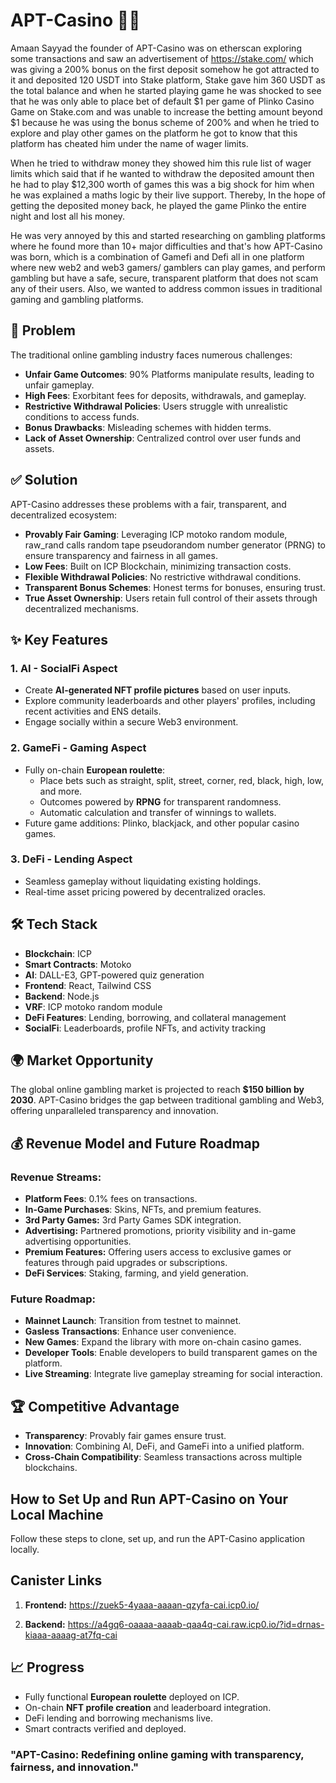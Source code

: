 # APT-Casino 🎲🎰

Amaan Sayyad the founder of APT-Casino was on etherscan exploring some transactions and saw an advertisement of https://stake.com/ which was giving a 200% bonus on the first deposit somehow he got attracted to it and deposited 120 USDT into Stake platform, Stake gave him 360 USDT as the total balance and when he started playing game he was shocked to see that he was only able to place bet of default $1 per game of Plinko Casino Game on Stake.com and was unable to increase the betting amount beyond $1 because he was using the bonus scheme of 200% and when he tried to explore and play other games on the platform he got to know that this platform has cheated him under the name of wager limits.

When he tried to withdraw money they showed him this rule list of wager limits which said that if he wanted to withdraw the deposited amount then he had to play $12,300 worth of games this was a big shock for him when he was explained a maths logic by their live support. Thereby, In the hope of getting the deposited money back, he played the game Plinko the entire night and lost all his money.

He was very annoyed by this and started researching on gambling platforms where he found more than 10+ major difficulties and that's how APT-Casino was born, which is a combination of Gamefi and Defi all in one platform where new web2 and web3 gamers/ gamblers can play games, and perform gambling but have a safe, secure, transparent platform that does not scam any of their users. Also, we wanted to address common issues in traditional gaming and gambling platforms.

## 🚨 Problem

The traditional online gambling industry faces numerous challenges:
- **Unfair Game Outcomes**: 90% Platforms manipulate results, leading to unfair gameplay.
- **High Fees**: Exorbitant fees for deposits, withdrawals, and gameplay.
- **Restrictive Withdrawal Policies**: Users struggle with unrealistic conditions to access funds.
- **Bonus Drawbacks**: Misleading schemes with hidden terms.
- **Lack of Asset Ownership**: Centralized control over user funds and assets.

## ✅ Solution

APT-Casino addresses these problems with a fair, transparent, and decentralized ecosystem:
- **Provably Fair Gaming**: Leveraging ICP motoko random module, raw_rand calls random tape pseudorandom number generator (PRNG) to ensure transparency and fairness in all games.
- **Low Fees**: Built on ICP Blockchain, minimizing transaction costs.
- **Flexible Withdrawal Policies**: No restrictive withdrawal conditions.
- **Transparent Bonus Schemes**: Honest terms for bonuses, ensuring trust.
- **True Asset Ownership**: Users retain full control of their assets through decentralized mechanisms.

## ✨ Key Features

### 1. **AI - SocialFi Aspect**
- Create **AI-generated NFT profile pictures** based on user inputs.
- Explore community leaderboards and other players' profiles, including recent activities and ENS details.
- Engage socially within a secure Web3 environment.

### 2. **GameFi - Gaming Aspect**
- Fully on-chain **European roulette**:
  - Place bets such as straight, split, street, corner, red, black, high, low, and more.
  - Outcomes powered by **RPNG** for transparent randomness.
  - Automatic calculation and transfer of winnings to wallets.
- Future game additions: Plinko, blackjack, and other popular casino games.

### 3. **DeFi - Lending Aspect**

- Seamless gameplay without liquidating existing holdings.
- Real-time asset pricing powered by decentralized oracles.

## 🛠 Tech Stack

- **Blockchain**: ICP
- **Smart Contracts**: Motoko
- **AI**: DALL-E3, GPT-powered quiz generation
- **Frontend**: React, Tailwind CSS
- **Backend**: Node.js
- **VRF**: ICP motoko random module
- **DeFi Features**: Lending, borrowing, and collateral management
- **SocialFi**: Leaderboards, profile NFTs, and activity tracking

## 🌍 Market Opportunity

The global online gambling market is projected to reach **$150 billion by 2030**. APT-Casino bridges the gap between traditional gambling and Web3, offering unparalleled transparency and innovation.

## 💰 Revenue Model and Future Roadmap

### Revenue Streams:
- **Platform Fees**: 0.1% fees on transactions.
- **In-Game Purchases**: Skins, NFTs, and premium features.
- **3rd Party Games:** 3rd Party Games SDK integration.
- **Advertising:** Partnered promotions, priority visibility and in-game advertising opportunities.
- **Premium Features:** Offering users access to exclusive games or features through paid upgrades or subscriptions.
- **DeFi Services**: Staking, farming, and yield generation.

### Future Roadmap:
- **Mainnet Launch**: Transition from testnet to mainnet.
- **Gasless Transactions**: Enhance user convenience.
- **New Games**: Expand the library with more on-chain casino games.
- **Developer Tools**: Enable developers to build transparent games on the platform.
- **Live Streaming**: Integrate live gameplay streaming for social interaction.

## 🏆 Competitive Advantage

- **Transparency**: Provably fair games ensure trust.
- **Innovation**: Combining AI, DeFi, and GameFi into a unified platform.
- **Cross-Chain Compatibility**: Seamless transactions across multiple blockchains.

## How to Set Up and Run APT-Casino on Your Local Machine

Follow these steps to clone, set up, and run the APT-Casino application locally.

## Canister Links

1. **Frontend:** https://zuek5-4yaaa-aaaan-qzyfa-cai.icp0.io/

2. ⁠**Backend:** https://a4gq6-oaaaa-aaaab-qaa4q-cai.raw.icp0.io/?id=drnas-kiaaa-aaaag-at7fq-cai

## 📈 Progress

- Fully functional **European roulette** deployed on ICP.
- On-chain **NFT profile creation** and leaderboard integration.
- DeFi lending and borrowing mechanisms live.
- Smart contracts verified and deployed.

### "APT-Casino: Redefining online gaming with transparency, fairness, and innovation."
